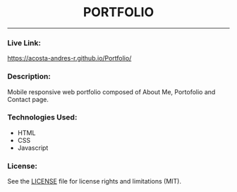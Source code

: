 <div align="center">

# PORTFOLIO
</div>

---
### Live Link:
https://acosta-andres-r.github.io/Portfolio/
### Description:
Mobile responsive web portfolio composed of About Me, Portofolio and Contact page.
### Technologies Used:
- HTML
- CSS
- Javascript
<!-- ### Demo:
![](./demo/password-generator.gif) -->

### License:

See the [LICENSE](LICENSE.md) file for license rights and limitations (MIT).